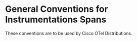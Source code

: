 # General Conventions for Instrumentations Spans

These conventions are to be used by Cisco OTel Distributions.
